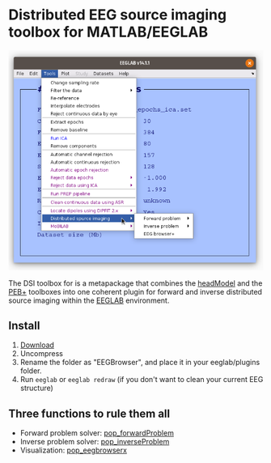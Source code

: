 # Distributed EEG source imaging toolbox for MATLAB/EEGLAB

![splash](https://github.com/aojeda/dsi/blob/master/doc/gui.png)

The DSI toolbox for is a metapackage that combines the [headModel](https://github.com/aojeda/headModel#headmodel-toolbox-for-matlabeeglab) and the [PEB+](https://github.com/aojeda/PEB) toolboxes into one coherent plugin for forward and inverse distributed source imaging within the [EEGLAB](https://sccn.ucsd.edu/eeglab/) environment.

## Install
1. [Download](https://github.com/aojeda/dsi/archive/master.zip)
2. Uncompress
3. Rename the folder as "EEGBrowser", and place it in your eeglab/plugins folder.
4. Run `eeglab` or `eeglab redraw` (if you don't want to clean your current EEG structure)

## Three functions to rule them all
* Forward problem solver: [pop_forwardProblem](https://github.com/aojeda/dsi/wiki/Forward-problem-solver)
* Inverse problem solver: [pop_inverseProblem](https://github.com/aojeda/dsi/wiki/Inverse-problem-solver)
* Visualization: [pop_eegbrowserx](https://github.com/aojeda/dsi/wiki/EEGBrowserX)
